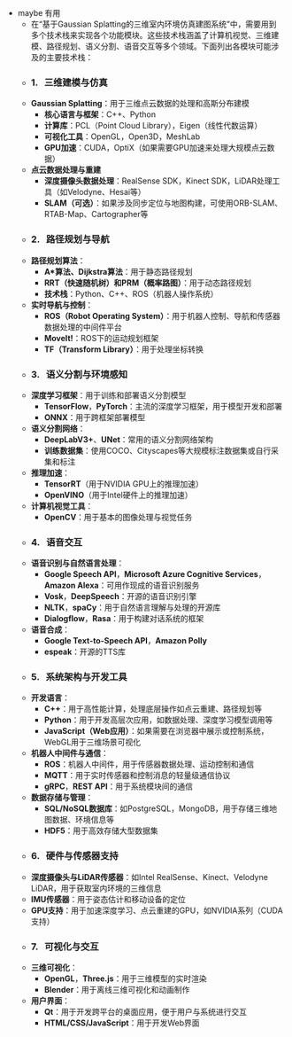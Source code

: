 - maybe 有用
	- 在“基于Gaussian Splatting的三维室内环境仿真建图系统”中，需要用到多个技术栈来实现各个功能模块。这些技术栈涵盖了计算机视觉、三维建模、路径规划、语义分割、语音交互等多个领域。下面列出各模块可能涉及的主要技术栈：
	- ### 1.   **三维建模与仿真**
	- **Gaussian Splatting**：用于三维点云数据的处理和高斯分布建模
		- **核心语言与框架**：C++、Python
		- **计算库**：PCL（Point Cloud Library），Eigen（线性代数运算）
		- **可视化工具**：OpenGL，Open3D，MeshLab
		- **GPU加速**：CUDA，OptiX（如果需要GPU加速来处理大规模点云数据）
	- **点云数据处理与重建**
		- **深度摄像头数据处理**：RealSense SDK，Kinect SDK，LiDAR处理工具（如Velodyne、Hesai等）
		- **SLAM（可选）**：如果涉及同步定位与地图构建，可使用ORB-SLAM、RTAB-Map、Cartographer等
	- ### 2.   **路径规划与导航**
	- **路径规划算法**：
		- **A*算法、Dijkstra算法**：用于静态路径规划
		- **RRT（快速随机树）和PRM（概率路图）**：用于动态路径规划
		- **技术栈**：Python、C++、ROS（机器人操作系统）
	- **实时导航与控制**：
		- **ROS（Robot Operating System）**：用于机器人控制、导航和传感器数据处理的中间件平台
		- **MoveIt!**：ROS下的运动规划框架
		- **TF（Transform Library）**：用于处理坐标转换
	- ### 3.   **语义分割与环境感知**
	- **深度学习框架**：用于训练和部署语义分割模型
		- **TensorFlow**，**PyTorch**：主流的深度学习框架，用于模型开发和部署
		- **ONNX**：用于跨框架部署模型
	- **语义分割网络**：
		- **DeepLabV3+**、**UNet**：常用的语义分割网络架构
		- **训练数据集**：使用COCO、Cityscapes等大规模标注数据集或自行采集和标注
	- **推理加速**：
		- **TensorRT**（用于NVIDIA GPU上的推理加速）
		- **OpenVINO**（用于Intel硬件上的推理加速）
	- **计算机视觉工具**：
		- **OpenCV**：用于基本的图像处理与视觉任务
	- ### 4.   **语音交互**
	- **语音识别与自然语言处理**：
		- **Google Speech API**，**Microsoft Azure Cognitive Services**，**Amazon Alexa**：可用作现成的语音识别服务
		- **Vosk**，**DeepSpeech**：开源的语音识别引擎
		- **NLTK**，**spaCy**：用于自然语言理解与处理的开源库
		- **Dialogflow**，**Rasa**：用于构建对话系统的框架
	- **语音合成**：
		- **Google Text-to-Speech API**，**Amazon Polly**
		- **espeak**：开源的TTS库
	- ### 5.   **系统架构与开发工具**
	- **开发语言**：
		- **C++**：用于高性能计算，处理底层操作如点云重建、路径规划等
		- **Python**：用于开发高层次应用，如数据处理、深度学习模型调用等
		- **JavaScript（Web应用）**：如果需要在浏览器中展示或控制系统，WebGL用于三维场景可视化
	- **机器人中间件与通信**：
		- **ROS**：机器人中间件，用于传感器数据处理、运动控制和通信
		- **MQTT**：用于实时传感器和控制消息的轻量级通信协议
		- **gRPC**，**REST API**：用于系统模块间的通信
	- **数据存储与管理**：
		- **SQL/NoSQL数据库**：如PostgreSQL，MongoDB，用于存储三维地图数据、环境信息等
		- **HDF5**：用于高效存储大型数据集
	- ### 6.   **硬件与传感器支持**
	- **深度摄像头与LiDAR传感器**：如Intel RealSense、Kinect、Velodyne LiDAR，用于获取室内环境的三维信息
	- **IMU传感器**：用于姿态估计和移动设备的定位
	- **GPU支持**：用于加速深度学习、点云重建的GPU，如NVIDIA系列（CUDA支持）
	- ### 7.   **可视化与交互**
	- **三维可视化**：
		- **OpenGL**，**Three.js**：用于三维模型的实时渲染
		- **Blender**：用于离线三维可视化和动画制作
	- **用户界面**：
		- **Qt**：用于开发跨平台的桌面应用，便于用户与系统进行交互
		- **HTML/CSS/JavaScript**：用于开发Web界面